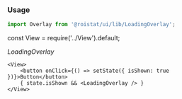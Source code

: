 ### Usage

```js
import Overlay from '@roistat/ui/lib/LoadingOverlay';
```

const View = require('../View').default;

*LoadingOverlay*

    <View>
        <button onClick={() => setState({ isShown: true })}>Button</button>
        { state.isShown && <LoadingOverlay /> }
    </View>
